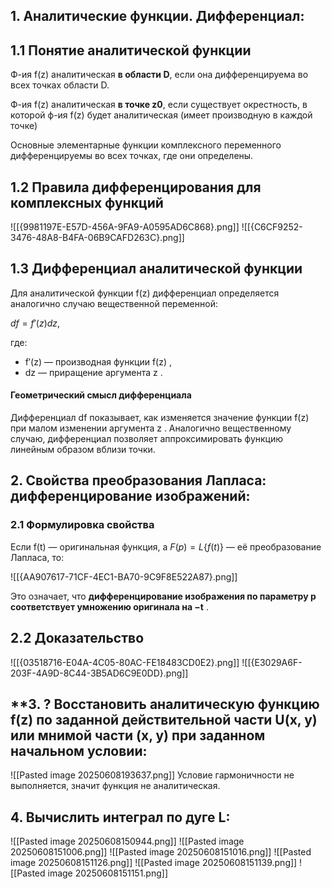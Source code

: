 ## 1. **Аналитические функции. Дифференциал:**

## 1.1 Понятие аналитической функции

Ф-ия f(z) аналитическая **в области D**, если она дифференцируема во всех точках области D.

Ф-ия f(z) аналитическая **в точке z0**, если существует окрестность, в которой ф-ия f(z) будет аналитическая (имеет производную в каждой точке)

Основные элементарные функции комплексного переменного дифференцируемы во всех точках, где они определены.

## 1.2 Правила дифференцирования для комплексных функций

![[{9981197E-E57D-456A-9FA9-A0595AD6C868}.png]]
![[{C6CF9252-3476-48A8-B4FA-06B9CAFD263C}.png]]

## 1.3 Дифференциал аналитической функции

Для аналитической функции f(z) дифференциал определяется аналогично случаю вещественной переменной:

$df=f′(z)dz,$

где:

- f′(z) — производная функции f(z) ,
- dz — приращение аргумента z .

#### **Геометрический смысл дифференциала**

Дифференциал df показывает, как изменяется значение функции f(z) при малом изменении аргумента z . Аналогично вещественному случаю, дифференциал позволяет аппроксимировать функцию линейным образом вблизи точки.

## 2. **Свойства преобразования Лапласа: дифференцирование изображений:**

### 2.1 Формулировка свойства

Если f(t) — оригинальная функция, а $F(p)=L\{f(t)\}$ — её преобразование Лапласа, то:

![[{AA907617-71CF-4EC1-BA70-9C9F8E522A87}.png]]

Это означает, что **дифференцирование изображения по параметру p соответствует умножению оригинала на −t** .

## 2.2 Доказательство

![[{03518716-E04A-4C05-80AC-FE18483CD0E2}.png]]
![[{E3029A6F-203F-4A9D-8C44-3B5AD6C9E0DD}.png]]

## **3. ? Восстановить аналитическую функцию f(z) по заданной действительной части U(x, y) или мнимой части (х, у) при заданном начальном условии:

![[Pasted image 20250608193637.png]]
Условие гармоничности не выполняется, значит функция не аналитическая.
## **4. Вычислить интеграл по дуге L:**

![[Pasted image 20250608150944.png]]
![[Pasted image 20250608151006.png]]
![[Pasted image 20250608151016.png]]
![[Pasted image 20250608151126.png]]
![[Pasted image 20250608151139.png]]
![[Pasted image 20250608151151.png]]